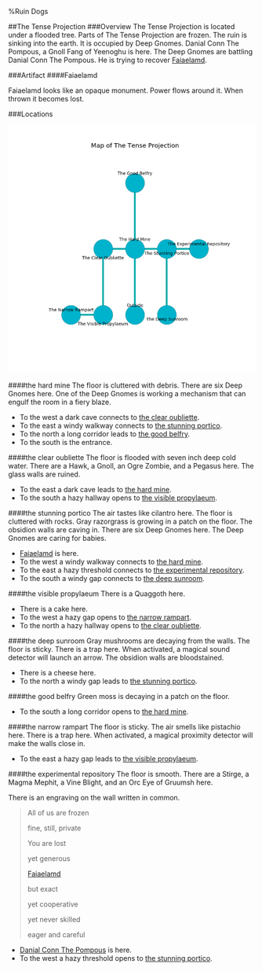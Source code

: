 %Ruin Dogs

##The Tense Projection
###Overview
The Tense Projection is located under a flooded tree. Parts of The Tense Projection are frozen. The ruin is sinking into the earth. It is occupied by Deep Gnomes. <a name="Danial-Conn-The-Pompous"></a>Danial Conn The Pompous, a Gnoll Fang of Yeenoghu is here. The Deep Gnomes are battling Danial Conn The Pompous. He  is trying to recover [Faiaelamd](#Faiaelamd). 



###Artifact
####<a name="Faiaelamd"></a>Faiaelamd


Faiaelamd looks like an opaque monument. Power flows around it. When thrown it becomes lost. 





###Locations


![](../v2/images/The-Tense-Projection.png)

####<a name="the-hard-mine"></a>the hard mine
The floor is cluttered with debris. There are six Deep Gnomes here. One of the Deep Gnomes is working a mechanism that can engulf the room in a fiery blaze. 



* To the west a dark cave connects to [the clear oubliette](#the-clear-oubliette).
* To the east a windy walkway connects to [the stunning portico](#the-stunning-portico).
* To the north a long corridor leads to [the good belfry](#the-good-belfry).
* To the south is the entrance.


####<a name="the-clear-oubliette"></a>the clear oubliette
The floor is flooded with seven inch deep cold water. There are a Hawk, a Gnoll, an Ogre Zombie, and a Pegasus here. The glass walls are ruined. 



* To the east a dark cave leads to [the hard mine](#the-hard-mine).
* To the south a hazy hallway opens to [the visible propylaeum](#the-visible-propylaeum).


####<a name="the-stunning-portico"></a>the stunning portico
The air tastes like cilantro here. The floor is cluttered with rocks. Gray razorgrass is growing in a patch on the floor. The obsidion walls are caving in. There are six Deep Gnomes here. The Deep Gnomes are caring for babies. 



* [Faiaelamd](#Faiaelamd) is here.
* To the west a windy walkway connects to [the hard mine](#the-hard-mine).
* To the east a hazy threshold connects to [the experimental repository](#the-experimental-repository).
* To the south a windy gap connects to [the deep sunroom](#the-deep-sunroom).


####<a name="the-visible-propylaeum"></a>the visible propylaeum
There is a Quaggoth here. 



* There is a cake here.
* To the west a hazy gap opens to [the narrow rampart](#the-narrow-rampart).
* To the north a hazy hallway opens to [the clear oubliette](#the-clear-oubliette).


####<a name="the-deep-sunroom"></a>the deep sunroom
Gray mushrooms are decaying from the walls. The floor is sticky. There is a trap here. When activated, a magical sound detector will launch an arrow. The obsidion walls are bloodstained. 



* There is a cheese here.
* To the north a windy gap leads to [the stunning portico](#the-stunning-portico).


####<a name="the-good-belfry"></a>the good belfry
Green moss is decaying in a patch on the floor. 



* To the south a long corridor opens to [the hard mine](#the-hard-mine).


####<a name="the-narrow-rampart"></a>the narrow rampart
The floor is sticky. The air smells like pistachio here. There is a trap here. When activated, a magical proximity detector will make the walls close in. 



* To the east a hazy gap leads to [the visible propylaeum](#the-visible-propylaeum).


####<a name="the-experimental-repository"></a>the experimental repository
The floor is smooth. There are a Stirge, a Magma Mephit, a Vine Blight, and an Orc Eye of Gruumsh here. 

There is an engraving on the wall written in common. 

> All of us are frozen
>
> fine, still, private
>
> You are lost
>
> yet generous
>
> [Faiaelamd](#Faiaelamd)
>
> but exact
>
> yet cooperative
>
> yet never skilled
>
> eager and careful
>


* [Danial Conn The Pompous](#Danial-Conn-The-Pompous) is here.
* To the west a hazy threshold opens to [the stunning portico](#the-stunning-portico).


